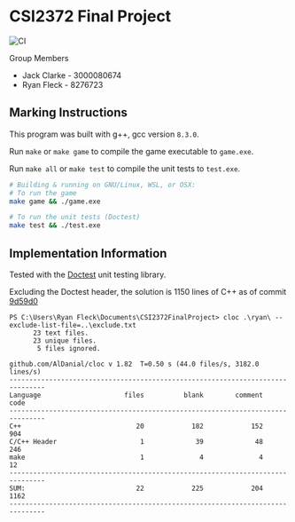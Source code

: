 # CSI2372 Final Project

![CI](https://github.com/JackClarkeUottawa/CSI2372FinalProject/workflows/CI/badge.svg?branch=master)

Group Members

- Jack Clarke - 3000080674
- Ryan Fleck - 8276723

## Marking Instructions

This program was built with g++, gcc version `8.3.0`.

Run `make` or `make game` to compile the game executable to `game.exe`.

Run `make all` or `make test` to compile the unit tests to `test.exe`.

```sh
# Building & running on GNU/Linux, WSL, or OSX:
# To run the game
make game && ./game.exe

# To run the unit tests (Doctest)
make test && ./test.exe
```

## Implementation Information

Tested with the [Doctest](https://github.com/onqtam/doctest) unit testing library.

Excluding the Doctest header, the solution is 1150 lines of C++ as of commit [9d59d0](https://github.com/JackClarkeUottawa/CSI2372FinalProject/commit/9d59d0a537d88d600cc1d1723548c4da2624b07d)

```
PS C:\Users\Ryan Fleck\Documents\CSI2372FinalProject> cloc .\ryan\ --exclude-list-file=..\exclude.txt
      23 text files.
      23 unique files.
       5 files ignored.

github.com/AlDanial/cloc v 1.82  T=0.50 s (44.0 files/s, 3182.0 lines/s)
-------------------------------------------------------------------------------
Language                     files          blank        comment           code
-------------------------------------------------------------------------------
C++                             20            182            152            904
C/C++ Header                     1             39             48            246
make                             1              4              4             12
-------------------------------------------------------------------------------
SUM:                            22            225            204           1162
-------------------------------------------------------------------------------
```

